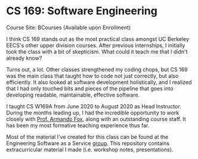 # CS 169: Software Engineering
Course Site: BCourses (Available upon Enrollment)

I think CS 169 stands out as the most practical class amongst UC Berkeley EECS's other upper division courses. After previous internships, I initially took the class with a bit of skepticism. What could it teach me that I didn't already know?

Turns out, a lot. Other classes strengthened my coding chops, but CS 169 was the main class that taught how to code not just correctly, but also efficiently. It also looked at software development holistically, and I realized that I had only touched bits and pieces of the pipeline that goes into developing readable, maintainable, effective software.

I taught CS W169A from June 2020 to August 2020 as Head Instructor. During the months leading up, I had the incredible opportunity to work closely with [Prof. Armando Fox](http://www.armandofox.com/), along with an outstanding course staff. It has been my most formative teaching experience thus far.

Most of the material I've created for this class can be found at the Engineering Software as a Service [group](https://github.com/saasbook). This repository contains extracurricular material I made (i.e. workshop notes, presentations).
